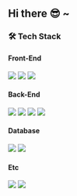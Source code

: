 ## Hi there 😎 ~

### 🛠 Tech Stack

#### Front-End
<img src="https://img.shields.io/badge/HTML5-E34F26?style=flat-square&logo=HTML5&logoColor=white"/> <img src="https://img.shields.io/badge/CSS3-1572B6?style=flat-square&logo=CSS3&logoColor=white"/> <img src="https://img.shields.io/badge/JavaScript-F7DF1E?style=flat-square&logo=JavaScript&logoColor=white"/>

#### Back-End
<img src="https://img.shields.io/badge/Java-007396?style=flat-square&logo=Java&logoColor=white"/> <img src="https://img.shields.io/badge/Spring-6DB33F?style=flat-square&logo=Spring&logoColor=white"/> <img src="https://img.shields.io/badge/AWS%20EC2%20&%20RDS-232F3E?style=flat-square&logo=AWS&logoColor=white"/> <img src="https://img.shields.io/badge/C%23-239120?style=flat-square&logo=C%20sharp&logoColor=white"/>

#### Database
<img src="https://img.shields.io/badge/Oracle-F80000?style=flat-square&logo=Oracle&logoColor=white"/> <img src="https://img.shields.io/badge/MSSQL-CC2927?style=flat-square&logo=Microsoft SQL Server&logoColor=white"/>

#### Etc
<img src="https://img.shields.io/badge/Git%20%2F%20GitHub-181717?style=flat-square&logo=GitHub&logoColor=white"/> <img src="https://img.shields.io/badge/SVN-809CC9?style=flat-square&logo=Subversion&logoColor=white"/>


